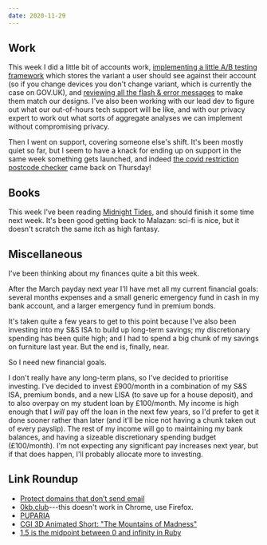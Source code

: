 ```yaml
---
date: 2020-11-29
---
```


## Work

This week I did a little bit of accounts work, [implementing a little
A/B testing framework][] which stores the variant a user should see
against their account (so if you change devices you don't change
variant, which is currently the case on GOV.UK), and [reviewing all
the flash & error messages][] to make them match our designs.  I've
also been working with our lead dev to figure out what our
out-of-hours tech support will be like, and with our privacy expert to
work out what sorts of aggregate analyses we can implement without
compromising privacy.

Then I went on support, covering someone else's shift.  It's been
mostly quiet so far, but I seem to have a knack for ending up on
support in the same week something gets launched, and indeed [the
covid restriction postcode checker][] came back on Thursday!

[implementing a little A/B testing framework]: https://github.com/alphagov/govuk-account-manager-prototype/pull/432
[reviewing all the flash & error messages]: https://github.com/alphagov/govuk-account-manager-prototype/pull/439
[the covid restriction postcode checker]: https://www.gov.uk/find-coronavirus-local-restrictions


## Books

This week I've been reading [Midnight Tides][], and should finish it
some time next week.  It's been good getting back to Malazan: sci-fi
is nice, but it doesn't scratch the same itch as high fantasy.

[Midnight Tides]: https://en.wikipedia.org/wiki/Midnight_Tides


## Miscellaneous

I've been thinking about my finances quite a bit this week.

After the March payday next year I'll have met all my current
financial goals: several months expenses and a small generic emergency
fund in cash in my bank account, and a larger emergency fund in
premium bonds.

It's taken quite a few years to get to this point because I've also
been investing into my S&S ISA to build up long-term savings; my
discretionary spending has been quite high; and I had to spend a big
chunk of my savings on furniture last year.  But the end is, finally,
near.

So I need new financial goals.

I don't really have any long-term plans, so I've decided to prioritise
investing.  I've decided to invest £900/month in a combination of my
S&S ISA, premium bonds, and a new LISA (to save up for a house
deposit), and to also overpay on my student loan by £100/month.  My
income is high enough that I *will* pay off the loan in the next few
years, so I'd prefer to get it done sooner rather than later (and
it'll be nice not having a chunk taken out of every payslip).  The
rest of my income will go to maintaining my bank balances, and having
a sizeable discretionary spending budget (£100/month).  I'm not
expecting any significant pay increases next year, but if that does
happen, I'll probably allocate more to investing.


## Link Roundup

- [Protect domains that don’t send email](https://www.gov.uk/guidance/protect-domains-that-dont-send-email)
- [0kb.club](https://0kb.club/)---this doesn't work in Chrome, use Firefox.
- [PUPARIA](https://www.youtube.com/watch?v=CWnqX41JHuM)
- [CGI 3D Animated Short: "The Mountains of Madness"](https://www.youtube.com/watch?v=2wLC_vByu0k)
- [1.5 is the midpoint between 0 and infinity in Ruby](https://blog.peterzhu.ca/ruby-range-bsearch/)

